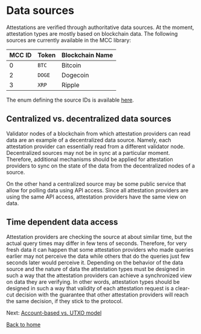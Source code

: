 # Data sources

Attestations are verified through authoritative data sources. At the moment, attestation types are mostly based on blockchain data. The following sources are currently available in the MCC library:

| MCC ID | Token  | Blockchain Name |
| ------ | ------ | --------------- |
| 0      | `BTC`  | Bitcoin         |
| 2      | `DOGE` | Dogecoin        |
| 3      | `XRP`  | Ripple          |

The enum defining the source IDs is available [here](../lib/verification/sources/sources.ts).

## Centralized vs. decentralized data sources

Validator nodes of a blockchain from which attestation providers can read data are an example of a decentralized data source. Namely, each attestation provider can essentially read from a different validator node. Decentralized sources may not be in sync at a particular moment. Therefore, additional mechanisms should be applied for attestation providers to sync on the state of the data from the decentralized nodes of a source.

On the other hand a centralized source may be some public service that allow for polling data using API access. Since all attestation providers are using the same API access, attestation providers have the same view on data.

## Time dependent data access

Attestation providers are checking the source at about similar time, but the actual query times may differ in few tens of seconds. Therefore, for very fresh data it can happen that some attestation providers who made queries earlier may not perceive the data while others that do the queries just few seconds later would perceive it. Depending on the behavior of the data source and the nature of data the attestation types must be designed in such a way that the attestation providers can achieve a synchronized view on data they are verifying. In other words, attestation types should be designed in such a way that validity of each attestation request is a clear-cut decision with the guarantee that other attestation providers will reach the same decision, if they stick to the protocol.

Next: [Account-based vs. UTXO model](./account-based-vs-utxo-chains.md)

[Back to home](../README.md)
